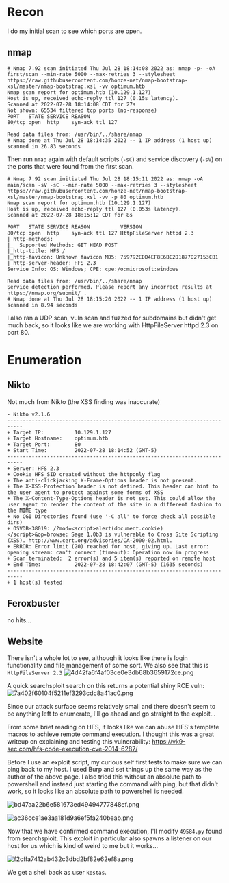 # Recon

I do my initial scan to see which ports are open.
## nmap
```
# Nmap 7.92 scan initiated Thu Jul 28 18:14:08 2022 as: nmap -p- -oA first/scan --min-rate 5000 --max-retries 3 --stylesheet https://raw.githubusercontent.com/honze-net/nmap-bootstrap-xsl/master/nmap-bootstrap.xsl -vv optimum.htb
Nmap scan report for optimum.htb (10.129.1.127)
Host is up, received echo-reply ttl 127 (0.15s latency).
Scanned at 2022-07-28 18:14:08 CDT for 27s
Not shown: 65534 filtered tcp ports (no-response)
PORT   STATE SERVICE REASON
80/tcp open  http    syn-ack ttl 127

Read data files from: /usr/bin/../share/nmap
# Nmap done at Thu Jul 28 18:14:35 2022 -- 1 IP address (1 host up) scanned in 26.83 seconds
```

Then run `nmap` again with default scripts (`-sC`) and service discovery (`-sV`) on the ports that were found from the first scan.

```
# Nmap 7.92 scan initiated Thu Jul 28 18:15:11 2022 as: nmap -oA main/scan -sV -sC --min-rate 5000 --max-retries 3 --stylesheet https://raw.githubusercontent.com/honze-net/nmap-bootstrap-xsl/master/nmap-bootstrap.xsl -vv -p 80 optimum.htb
Nmap scan report for optimum.htb (10.129.1.127)
Host is up, received echo-reply ttl 127 (0.053s latency).
Scanned at 2022-07-28 18:15:12 CDT for 8s

PORT   STATE SERVICE REASON          VERSION
80/tcp open  http    syn-ack ttl 127 HttpFileServer httpd 2.3
| http-methods: 
|_  Supported Methods: GET HEAD POST
|_http-title: HFS /
|_http-favicon: Unknown favicon MD5: 759792EDD4EF8E6BC2D1877D27153CB1
|_http-server-header: HFS 2.3
Service Info: OS: Windows; CPE: cpe:/o:microsoft:windows

Read data files from: /usr/bin/../share/nmap
Service detection performed. Please report any incorrect results at https://nmap.org/submit/ .
# Nmap done at Thu Jul 28 18:15:20 2022 -- 1 IP address (1 host up) scanned in 8.94 seconds
```

I also ran a UDP scan, vuln scan and fuzzed for subdomains but didn't get much back, so it looks like we are working with HttpFileServer httpd 2.3 on port 80.

# Enumeration

## Nikto
Not much from Nikto (the XSS finding was inaccurate)
```
- Nikto v2.1.6
---------------------------------------------------------------------------
+ Target IP:          10.129.1.127
+ Target Hostname:    optimum.htb
+ Target Port:        80
+ Start Time:         2022-07-28 18:14:52 (GMT-5)
---------------------------------------------------------------------------
+ Server: HFS 2.3
+ Cookie HFS_SID created without the httponly flag
+ The anti-clickjacking X-Frame-Options header is not present.
+ The X-XSS-Protection header is not defined. This header can hint to the user agent to protect against some forms of XSS
+ The X-Content-Type-Options header is not set. This could allow the user agent to render the content of the site in a different fashion to the MIME type
+ No CGI Directories found (use '-C all' to force check all possible dirs)
+ OSVDB-38019: /?mod=<script>alert(document.cookie)</script>&op=browse: Sage 1.0b3 is vulnerable to Cross Site Scripting (XSS). http://www.cert.org/advisories/CA-2000-02.html.
+ ERROR: Error limit (20) reached for host, giving up. Last error: opening stream: can't connect (timeout): Operation now in progress
+ Scan terminated:  2 error(s) and 5 item(s) reported on remote host
+ End Time:           2022-07-28 18:42:07 (GMT-5) (1635 seconds)
---------------------------------------------------------------------------
+ 1 host(s) tested
```

## Feroxbuster
no hits...

## Website
There isn't a whole lot to see, although it looks like there is login functionality and file management of some sort. We also see that this is `HttpFileServer 2.3`
![4d42fa6f4af03ce0e3db68b3659172ce.png](../_resources/4d42fa6f4af03ce0e3db68b3659172ce.png)

A quick searchsploit search on this returns a potential shiny RCE vuln:
![7a402f60104f5211ef3293cdc8a41ac0.png](../_resources/7a402f60104f5211ef3293cdc8a41ac0.png)

Since our attack surface seems relatively small and there doesn't seem to be anything left to enumerate, I'll go ahead and go straight to the exploit...

From some brief reading on HFS, it looks like we can abuse HFS's template macros to achieve remote command execution. I thought this was a great writeup on explaining and testing this vulnerability:
https://vk9-sec.com/hfs-code-execution-cve-2014-6287/

Before I use an exploit script, my curious self first tests to make sure we can ping back to my host. I used Burp and set things up the same way as the author of the above page. I also tried this without an absolute path to powershell and instead just starting the command with ping, but that didn't work, so it looks like an absolute path to powershell is needed.

![bd47aa22b6e581673ed49494777848ef.png](../_resources/bd47aa22b6e581673ed49494777848ef.png)

![ac36cce1ae3aa181d9a6ef5fa240beab.png](../_resources/ac36cce1ae3aa181d9a6ef5fa240beab.png)

Now that we have confirmed command execution, I'll modify `49584.py` found from searchsploit. This exploit in particular also spawns a listener on our host for us which is kind of weird to me but it works...

![f2cffa7412ab432c3dbd2bf82e62ef8a.png](../_resources/f2cffa7412ab432c3dbd2bf82e62ef8a.png)

We get a shell back as user `kostas`.

